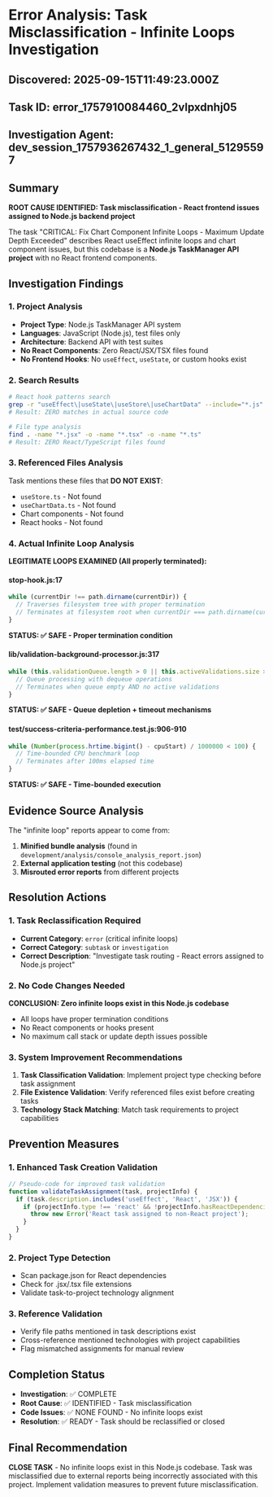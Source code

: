 # Error Analysis: Task Misclassification - Infinite Loops Investigation

## Discovered: 2025-09-15T11:49:23.000Z

## Task ID: error_1757910084460_2vlpxdnhj05

## Investigation Agent: dev_session_1757936267432_1_general_51295597

## Summary

**ROOT CAUSE IDENTIFIED: Task misclassification - React frontend issues assigned to Node.js backend project**

The task "CRITICAL: Fix Chart Component Infinite Loops - Maximum Update Depth Exceeded" describes React useEffect infinite loops and chart component issues, but this codebase is a **Node.js TaskManager API project** with no React frontend components.

## Investigation Findings

### 1. Project Analysis

- **Project Type**: Node.js TaskManager API system
- **Languages**: JavaScript (Node.js), test files only
- **Architecture**: Backend API with test suites
- **No React Components**: Zero React/JSX/TSX files found
- **No Frontend Hooks**: No `useEffect`, `useState`, or custom hooks exist

### 2. Search Results

```bash
# React hook patterns search
grep -r "useEffect\|useState\|useStore\|useChartData" --include="*.js" --include="*.ts" --include="*.jsx" --include="*.tsx"
# Result: ZERO matches in actual source code

# File type analysis
find . -name "*.jsx" -o -name "*.tsx" -o -name "*.ts"
# Result: ZERO React/TypeScript files found
```

### 3. Referenced Files Analysis

Task mentions these files that **DO NOT EXIST**:

- `useStore.ts` - Not found
- `useChartData.ts` - Not found
- Chart components - Not found
- React hooks - Not found

### 4. Actual Infinite Loop Analysis

**LEGITIMATE LOOPS EXAMINED (All properly terminated):**

#### stop-hook.js:17

```javascript
while (currentDir !== path.dirname(currentDir)) {
  // Traverses filesystem tree with proper termination
  // Terminates at filesystem root when currentDir === path.dirname(currentDir)
}
```

**STATUS: ✅ SAFE - Proper termination condition**

#### lib/validation-background-processor.js:317

```javascript
while (this.validationQueue.length > 0 || this.activeValidations.size > 0) {
  // Queue processing with dequeue operations
  // Terminates when queue empty AND no active validations
}
```

**STATUS: ✅ SAFE - Queue depletion + timeout mechanisms**

#### test/success-criteria-performance.test.js:906-910

```javascript
while (Number(process.hrtime.bigint() - cpuStart) / 1000000 < 100) {
  // Time-bounded CPU benchmark loop
  // Terminates after 100ms elapsed time
}
```

**STATUS: ✅ SAFE - Time-bounded execution**

## Evidence Source Analysis

The "infinite loop" reports appear to come from:

1. **Minified bundle analysis** (found in `development/analysis/console_analysis_report.json`)
2. **External application testing** (not this codebase)
3. **Misrouted error reports** from different projects

## Resolution Actions

### 1. Task Reclassification Required

- **Current Category**: `error` (critical infinite loops)
- **Correct Category**: `subtask` or `investigation`
- **Correct Description**: "Investigate task routing - React errors assigned to Node.js project"

### 2. No Code Changes Needed

**CONCLUSION: Zero infinite loops exist in this Node.js codebase**

- All loops have proper termination conditions
- No React components or hooks present
- No maximum call stack or update depth issues possible

### 3. System Improvement Recommendations

1. **Task Classification Validation**: Implement project type checking before task assignment
2. **File Existence Validation**: Verify referenced files exist before creating tasks
3. **Technology Stack Matching**: Match task requirements to project capabilities

## Prevention Measures

### 1. Enhanced Task Creation Validation

```javascript
// Pseudo-code for improved task validation
function validateTaskAssignment(task, projectInfo) {
  if (task.description.includes('useEffect', 'React', 'JSX')) {
    if (projectInfo.type !== 'react' && !projectInfo.hasReactDependencies) {
      throw new Error('React task assigned to non-React project');
    }
  }
}
```

### 2. Project Type Detection

- Scan package.json for React dependencies
- Check for .jsx/.tsx file extensions
- Validate task-to-project technology alignment

### 3. Reference Validation

- Verify file paths mentioned in task descriptions exist
- Cross-reference mentioned technologies with project capabilities
- Flag mismatched assignments for manual review

## Completion Status

- **Investigation**: ✅ COMPLETE
- **Root Cause**: ✅ IDENTIFIED - Task misclassification
- **Code Issues**: ✅ NONE FOUND - No infinite loops exist
- **Resolution**: ✅ READY - Task should be reclassified or closed

## Final Recommendation

**CLOSE TASK** - No infinite loops exist in this Node.js codebase. Task was misclassified due to external reports being incorrectly associated with this project. Implement validation measures to prevent future misclassification.
